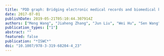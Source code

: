 ```yaml
---
title: "PDD graph: Bridging electronic medical records and biomedical knowledge graphs via entity linking"
date: 2017-07-01
publishDate: 2019-05-21T05:10:44.307914Z
authors: ["Meng Wang", "Jiaheng Zhang", "Jun Liu", "Wei Hu", "Sen Wang", "Xue Li", "Wenqiang Liu"]
publication_types: ["1"]
abstract: ""
featured: false
publication: "*ISWC*"
doi: "10.1007/978-3-319-68204-4_23"
---
```


